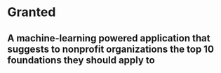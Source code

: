 # Granted
## A machine-learning powered application that suggests to nonprofit organizations the top 10 foundations they should apply to
